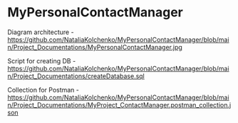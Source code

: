 # MyPersonalContactManager

Diagram architecture - https://github.com/NataliaKolchenko/MyPersonalContactManager/blob/main/Project_Documentations/MyPersonalContactManager.jpg

Script for creating DB - https://github.com/NataliaKolchenko/MyPersonalContactManager/blob/main/Project_Documentations/createDatabase.sql

Collection for Postman - https://github.com/NataliaKolchenko/MyPersonalContactManager/blob/main/Project_Documentations/MyProject_ContactManager.postman_collection.json
